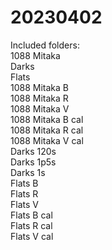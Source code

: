 # 20230402

Included folders:  
 1088 Mitaka  
 Darks  
 Flats  
 1088 Mitaka B  
 1088 Mitaka R  
 1088 Mitaka V  
 1088 Mitaka B cal  
 1088 Mitaka R cal  
 1088 Mitaka V cal  
 Darks 120s  
 Darks 1p5s  
 Darks 1s  
 Flats B  
 Flats R  
 Flats V  
 Flats B cal  
 Flats R cal  
 Flats V cal  
